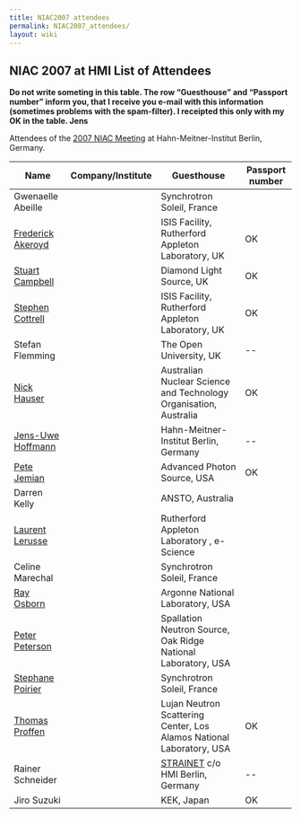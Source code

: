 ```yaml
---
title: NIAC2007 attendees
permalink: NIAC2007_attendees/
layout: wiki
---
```


NIAC 2007 at HMI List of Attendees
----------------------------------

**Do not write someting in this table. The row “Guesthouse” and
“Passport number” inform you, that I receive you e-mail with this
information (sometimes problems with the spam-filter). I receipted this
only with my OK in the table. Jens**

Attendees of the [2007 NIAC Meeting](NIAC2007 "wikilink") at
Hahn-Meitner-Institut Berlin, Germany.

| Name                                                      | Company/Institute                                                      | Guesthouse | Passport number |
|-----------------------------------------------------------|------------------------------------------------------------------------|------------|-----------------|
| Gwenaelle Abeille                                         | | Synchrotron Soleil, France                                           |            |                 |
| [Frederick Akeroyd](User%3AFreddie_Akeroyd "wikilink")    | | ISIS Facility, Rutherford Appleton Laboratory, UK                    | OK         | OK              |
| [Stuart Campbell](User%3AStuart_Campbell "wikilink")      | | Diamond Light Source, UK                                             | OK         |                 |
| [Stephen Cottrell](User%3ASteve_Cottrell "wikilink")      | | ISIS Facility, Rutherford Appleton Laboratory, UK                    | OK         | OK              |
| Stefan Flemming                                           | | The Open University, UK                                              | --         | --              |
| [Nick Hauser](User%3Anick "wikilink")                     | | Australian Nuclear Science and Technology Organisation, Australia    | OK         | OK              |
| [ Jens-Uwe Hoffmann](User%3AJens-Uwe_Hoffmann "wikilink") | | Hahn-Meitner-Institut Berlin, Germany                                | --         | --              |
| [Pete Jemian](User%3APete_Jemian "wikilink")              | | Advanced Photon Source, USA                                          | OK         | OK              |
| Darren Kelly                                              | | ANSTO, Australia                                                     |            |                 |
| [Laurent Lerusse](User%3AL.lerusse "wikilink")            | | Rutherford Appleton Laboratory , e-Science                           |            |                 |
| Celine Marechal                                           | | Synchrotron Soleil, France                                           |            |                 |
| [Ray Osborn](User%3ARay_Osborn "wikilink")                | | Argonne National Laboratory, USA                                     |            | OK              |
| [Peter Peterson](User%3APeter_Peterson "wikilink")        | | Spallation Neutron Source, Oak Ridge National Laboratory, USA        |            | OK              |
| [Stephane Poirier](User%3AStephane_Poirier "wikilink")    | | Synchrotron Soleil, France                                           |            |                 |
| [Thomas Proffen](User%3AThomas_Proffen "wikilink")        | | Lujan Neutron Scattering Center, Los Alamos National Laboratory, USA | OK         | OK              |
| Rainer Schneider                                          | | [STRAINET](http://www.strainet.org) c/o HMI Berlin, Germany          | --         | --              |
| Jiro Suzuki                                               | | KEK, Japan                                                           | OK         | OK              |


